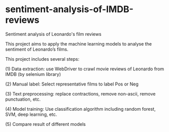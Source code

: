 # sentiment-analysis-of-IMDB-reviews
Sentiment analysis of Leonardo's film reviews

This project aims to apply the machine learning models to analyse the sentiment of Leonardo’s films.

This project includes several steps:

(1) Data extraction: use WebDriver to crawl movie reviews of Leonardo from IMDB (by selenium library)

(2) Manual label: Select representative films to label Pos or Neg

(3) Text preprocessing: replace contractions, remove non-ascii, remove punctuation, etc.

(4) Model training: Use classification algorithm including random forest, SVM, deep learning, etc.

(5) Compare result of different models
